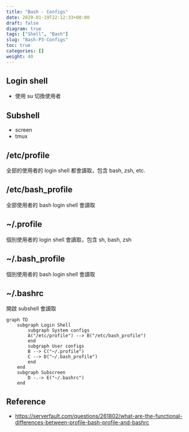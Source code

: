 ```yaml
---
title: "Bash - Configs"
date: 2020-01-19T22:12:33+08:00
draft: false
diagram: true
tags: ["Shell", "Bash"]
slug: "Bash-P3-Configs"
toc: true
categories: []
weight: 40
---
```


## Login shell

- 使用 su 切換使用者

## Subshell

- screen
- tmux

## /etc/profile

全部的使用者的 login shell 都會讀取，包含 bash, zsh, etc.

## /etc/bash_profile

全部使用者的 bash login shell 會讀取

<!-- markdownlint-disable MD033 -->
<h2> ~/.profile </h2>  
<!-- markdownlint-enable MD033 -->
  
個別使用者的 login shell 會讀取，包含 sh, bash, zsh

## ~/.bash_profile

個別使用者的 bash login shell 會讀取

## ~/.bashrc

開啟 subshell 會讀取

```mermaid
graph TD
    subgraph Login Shell
        subgraph System configs
        A("/etc/profile") --> B("/etc/bash_profile")
        end
        subgraph User configs
        B --> C("~/.profile")
        C --> D("~/.bash_profile")
        end
    end
    subgraph Subscreen
        D -.-> E("~/.bashrc")
    end
```

## Reference

- <https://serverfault.com/questions/261802/what-are-the-functional-differences-between-profile-bash-profile-and-bashrc>
